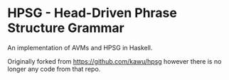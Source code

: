 
# HPSG - Head-Driven Phrase Structure Grammar

An implementation of AVMs and HPSG in Haskell.

Originally forked from <https://github.com/kawu/hpsg> however there is no longer any code from that repo.
